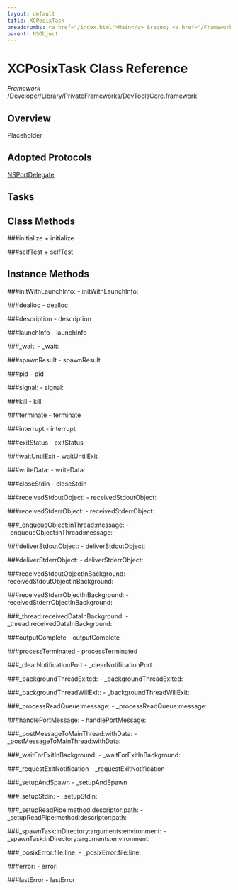```yaml
---
layout: default
title: XCPosixTask
breadcrumbs: <a href="/index.html">Main</a> &raquo; <a href="/Frameworks.html">Framework</a> &raquo; <a href="/Frameworks/DevToolsCore.html">DevToolsCore</a> &raquo; XCPosixTask
parent: NSObject 
---
```

# XCPosixTask Class Reference

*Framework* /Developer/Library/PrivateFrameworks/DevToolsCore.framework

## Overview

Placeholder

## Adopted Protocols

[NSPortDelegate]()

## Tasks

## Class Methods

<a name="+initialize"></a>
###initialize
    + initialize

<a name="+selfTest"></a>
###selfTest
    + selfTest

## Instance Methods

<a name="-initWithLaunchInfo:"></a>
###initWithLaunchInfo:
    - initWithLaunchInfo:

<a name="-dealloc"></a>
###dealloc
    - dealloc

<a name="-description"></a>
###description
    - description

<a name="-launchInfo"></a>
###launchInfo
    - launchInfo

<a name="-_wait:"></a>
###_wait:
    - _wait:

<a name="-spawnResult"></a>
###spawnResult
    - spawnResult

<a name="-pid"></a>
###pid
    - pid

<a name="-signal:"></a>
###signal:
    - signal:

<a name="-kill"></a>
###kill
    - kill

<a name="-terminate"></a>
###terminate
    - terminate

<a name="-interrupt"></a>
###interrupt
    - interrupt

<a name="-exitStatus"></a>
###exitStatus
    - exitStatus

<a name="-waitUntilExit"></a>
###waitUntilExit
    - waitUntilExit

<a name="-writeData:"></a>
###writeData:
    - writeData:

<a name="-closeStdin"></a>
###closeStdin
    - closeStdin

<a name="-receivedStdoutObject:"></a>
###receivedStdoutObject:
    - receivedStdoutObject:

<a name="-receivedStderrObject:"></a>
###receivedStderrObject:
    - receivedStderrObject:

<a name="-_enqueueObject:inThread:message:"></a>
###_enqueueObject:inThread:message:
    - _enqueueObject:inThread:message:

<a name="-deliverStdoutObject:"></a>
###deliverStdoutObject:
    - deliverStdoutObject:

<a name="-deliverStderrObject:"></a>
###deliverStderrObject:
    - deliverStderrObject:

<a name="-receivedStdoutObjectInBackground:"></a>
###receivedStdoutObjectInBackground:
    - receivedStdoutObjectInBackground:

<a name="-receivedStderrObjectInBackground:"></a>
###receivedStderrObjectInBackground:
    - receivedStderrObjectInBackground:

<a name="-_thread:receivedDataInBackground:"></a>
###_thread:receivedDataInBackground:
    - _thread:receivedDataInBackground:

<a name="-outputComplete"></a>
###outputComplete
    - outputComplete

<a name="-processTerminated"></a>
###processTerminated
    - processTerminated

<a name="-_clearNotificationPort"></a>
###_clearNotificationPort
    - _clearNotificationPort

<a name="-_backgroundThreadExited:"></a>
###_backgroundThreadExited:
    - _backgroundThreadExited:

<a name="-_backgroundThreadWillExit:"></a>
###_backgroundThreadWillExit:
    - _backgroundThreadWillExit:

<a name="-_processReadQueue:message:"></a>
###_processReadQueue:message:
    - _processReadQueue:message:

<a name="-handlePortMessage:"></a>
###handlePortMessage:
    - handlePortMessage:

<a name="-_postMessageToMainThread:withData:"></a>
###_postMessageToMainThread:withData:
    - _postMessageToMainThread:withData:

<a name="-_waitForExitInBackground:"></a>
###_waitForExitInBackground:
    - _waitForExitInBackground:

<a name="-_requestExitNotification"></a>
###_requestExitNotification
    - _requestExitNotification

<a name="-_setupAndSpawn"></a>
###_setupAndSpawn
    - _setupAndSpawn

<a name="-_setupStdin:"></a>
###_setupStdin:
    - _setupStdin:

<a name="-_setupReadPipe:method:descriptor:path:"></a>
###_setupReadPipe:method:descriptor:path:
    - _setupReadPipe:method:descriptor:path:

<a name="-_spawnTask:inDirectory:arguments:environment:"></a>
###_spawnTask:inDirectory:arguments:environment:
    - _spawnTask:inDirectory:arguments:environment:

<a name="-_posixError:file:line:"></a>
###_posixError:file:line:
    - _posixError:file:line:

<a name="-error:"></a>
###error:
    - error:

<a name="-lastError"></a>
###lastError
    - lastError

